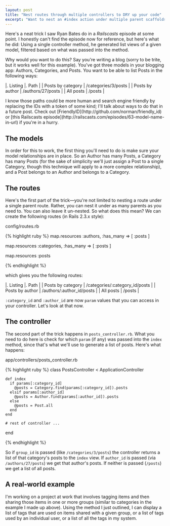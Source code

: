 ```yaml
---
layout: post
title: "Nest routes through multiple controllers to DRY up your code"
excerpt: "Want to nest an #index action under multiple parent scaffolds? It's actually pretty easy; this tutorial explains how."
---
```


Here's a neat trick I saw Ryan Bates do in a _Railscasts_ episode at some point. I honestly can't find the episode now for reference, but here's what he did: Using a single controller method, he generated list views of a given model, filtered based on what was passed into the method.

Why would you want to do this? Say you're writing a blog (sorry to be trite, but it works well for this example). You've got three models in your blogging app: Authors, Categories, and Posts. You want to be able to list Posts in the following ways:

|. Listing |. Path |
| Posts by category | /categories/3/posts |
| Posts by author | /authors/27/posts |
| All posts | /posts |

<div class="alert alert-info" markdown="1">
I know those paths could be more human and search engine friendly by replacing the IDs with a token of some kind; I'll talk about ways to do that in a future post. Check out [FriendlyID](http://github.com/norman/friendly_id) or [this Railscasts episode](http://railscasts.com/episodes/63-model-name-in-url) if you're in a hurry.
</div>

## The models

In order for this to work, the first thing you'll need to do is make sure your model relationships are in place. So an Author has many Posts, a Category has many Posts (for the sake of simplicity we'll just assign a Post to a single Category, though this technique will apply to a more complex relationship), and a Post belongs to an Author and belongs to a Category.

## The routes

Here's the first part of the trick&mdash;you're not limited to nesting a route under a single parent route. Rather, you can nest it under as many parents as you need to. You can also leave it un-nested. So what does this mean? We can create the following routes (in Rails 2.3.x style):

<div class="box code">
  config/routes.rb
</div>

{% highlight ruby %}
  map.resources :authors,
    :has_many => [ :posts ]
  
  map.resources :categories,
    :has_many => [ :posts ]
    
  map.resources :posts

{% endhighlight %}

which gives you the following routes:

|. Listing |. Path |
| Posts by category | /categories/:category_id/posts |
| Posts by author | /authors/:author_id/posts |
| All posts | /posts |

`:category_id` and `:author_id` are now `param` values that you can access in your controller. Let's look at that now.

## The controller

The second part of the trick happens in `posts_controller.rb`. What you need to do here is check for which `param` (if any) was passed into the `index` method, since that's what we'll use to generate a list of posts. Here's what happens:

<div class="box code">
  app/controllers/posts_controller.rb
</div>

{% highlight ruby %}
  class PostsController < ApplicationController

    def index
      if params[:category_id]
        @posts = Category.find(params[:category_id]).posts
      elsif params[:author_id]
        @posts = Author.find(params[:author_id]).posts
      else
        @posts = Post.all
      end
    end
    
    # rest of controller ...
  end
    
{% endhighlight %}

So if `group_id` is passed (like `/categories/3/posts`) the controller returns a list of that category's posts to the `index` view. If `author_id` is passed (via `/authors/27/posts`) we get that author's posts. If neither is passed (`/posts`) we get a list of all posts.

## A real-world example

I'm working on a project at work that involves tagging items and then sharing those items in one or more groups (similar to categories in the example I made up above). Using the method I just outlined, I can display a list of tags that are used on items shared with a given group, or a list of tags used by an individual user, or a list of all the tags in my system.